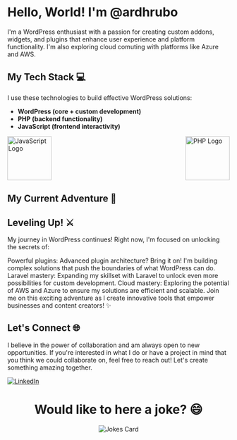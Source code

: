 # Hello, World!  I'm @ardhrubo

I'm a WordPress enthusiast with a passion for creating custom addons, widgets, and plugins that enhance user experience and platform functionality. I'm also exploring cloud comuting with platforms like Azure and AWS.

## My Tech Stack  💻

I use these technologies to build effective WordPress solutions:

- **WordPress (core + custom development)**
- **PHP (backend functionality)**
- **JavaScript (frontend interactivity)**

<div style="display: flex; justify-content: space-between; align-items: center;">
 <img src="https://upload.wikimedia.org/wikipedia/commons/thumb/6/6a/JavaScript-logo.png/240px-JavaScript-logo.png" style="width: 100px; height: 100px; align-self: center;" alt="JavaScript Logo">
<img src="https://upload.wikimedia.org/wikipedia/commons/thumb/2/27/PHP-logo.svg/200px-PHP-logo.svg.png" style="width: 100px; height: 100px; align-self: center;" alt="PHP Logo">

</div>



## My Current Adventure 🌱
## Leveling Up! ⚔️

My journey in WordPress continues! Right now, I'm focused on unlocking the secrets of:

Powerful plugins: Advanced plugin architecture? Bring it on! I'm building complex solutions that push the boundaries of what WordPress can do.
Laravel mastery: Expanding my skillset with Laravel to unlock even more possibilities for custom development.
Cloud mastery: Exploring the potential of AWS and Azure to ensure my solutions are efficient and scalable.
Join me on this exciting adventure as I create innovative tools that empower businesses and content creators! ✨

## Let's Connect 🌐

I believe in the power of collaboration and am always open to new opportunities. If you're interested in what I do or have a project in mind that you think we could collaborate on, feel free to reach out! Let's create something amazing together.


[![LinkedIn](https://upload.wikimedia.org/wikipedia/commons/8/81/LinkedIn_icon.svg)](https://www.linkedin.com/in/ardhrubo/)

<h1 align="center"> Would like to here a joke? 😄 </h1>
<p align="center">
<img src="https://readme-jokes.vercel.app/api" alt="Jokes Card" />
</p>



